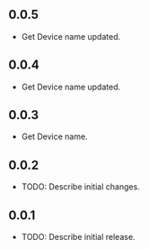## 0.0.5
* Get Device name updated.

## 0.0.4
* Get Device name updated.

## 0.0.3
* Get Device name.

## 0.0.2
* TODO: Describe initial changes.

## 0.0.1
* TODO: Describe initial release.
